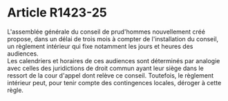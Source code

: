 # Article R1423-25

  
L'assemblée générale du conseil de prud'hommes nouvellement créé propose, dans un délai de trois mois à compter de l'installation du conseil, un règlement intérieur qui fixe notamment les jours et heures des audiences.   
Les calendriers et horaires de ces audiences sont déterminés par analogie avec celles des juridictions de droit commun ayant leur siège dans le ressort de la cour d'appel dont relève ce conseil. Toutefois, le règlement intérieur peut, pour tenir compte des contingences locales, déroger à cette règle.